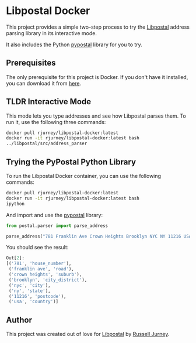 # Libpostal Docker

This project provides a simple two-step process to try the [Libpostal](https://github.com/openvenues/libpostal) address parsing library in its interactive mode.

It also includes the Python [pypostal](https://github.com/openvenues/pypostal) library for you to try.

## Prerequisites

The only prerequisite for this project is Docker. If you don't have it installed, you can download it from [here](https://www.docker.com/products/docker-desktop).

## TLDR Interactive Mode

This mode lets you type addresses and see how Libpostal parses them. To run it, use the following three commands:

```bash
docker pull rjurney/libpostal-docker:latest
docker run -it rjurney/libpostal-docker:latest bash
../libpostal/src/address_parser
```

## Trying the PyPostal Python Library

To run the Libpostal Docker container, you can use the following commands:

```bash
docker pull rjurney/libpostal-docker:latest
docker run -it rjurney/libpostal-docker:latest bash
ipython
```

And import and use the [pypostal](https://github.com/openvenues/pypostal) library:

```python
from postal.parser import parse_address

parse_address("781 Franklin Ave Crown Heights Brooklyn NYC NY 11216 USA")
```

You should see the result:

```python
Out[2]:
[('781', 'house_number'),
 ('franklin ave', 'road'),
 ('crown heights', 'suburb'),
 ('brooklyn', 'city_district'),
 ('nyc', 'city'),
 ('ny', 'state'),
 ('11216', 'postcode'),
 ('usa', 'country')]
```

## Author

This project was created out of love for [Libpostal](https://github.com/openvenues/libpostal) by [Russell Jurney](https://www.linkedin.com/in/russelljurney/).
